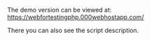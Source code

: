 The demo version can be viewed at: https://webfortestingphp.000webhostapp.com/

There you can also see the script description.
